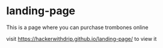 # landing-page
This is a page where you can purchase trombones online

visit https://hackerwithdrip.github.io/landing-page/ to view it
